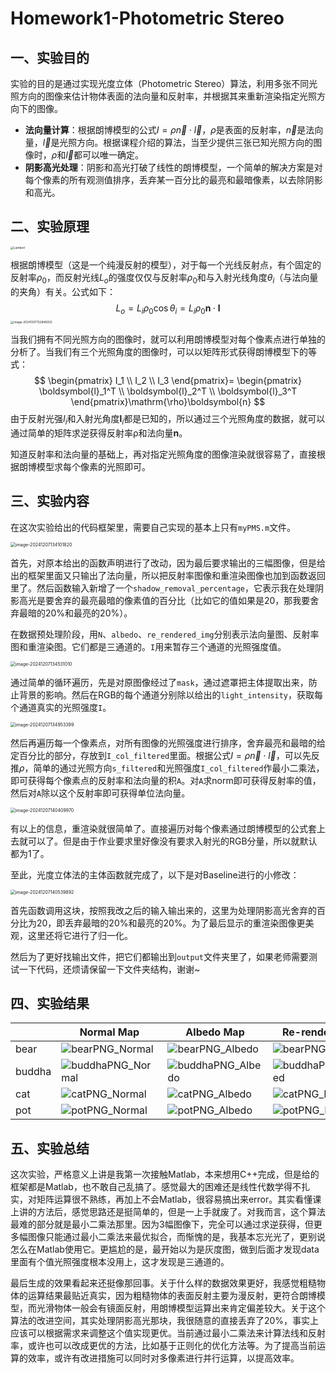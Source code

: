 # Homework1-Photometric Stereo

## 一、实验目的

实验的目的是通过实现光度立体（Photometric Stereo）算法，利用多张不同光照方向的图像来估计物体表面的法向量和反射率，并根据其来重新渲染指定光照方向下的图像。

- **法向量计算**：根据朗博模型的公式$I=\rho\overrightarrow{n}\cdot\overrightarrow{l}$，$\rho$是表面的反射率，$\overrightarrow{n}$是法向量，$\overrightarrow{l}$是光照方向。根据课程介绍的算法，当至少提供三张已知光照方向的图像时，$\rho$和$\overrightarrow{l}$都可以唯一确定。
- **阴影高光处理**：阴影和高光打破了线性的朗博模型，一个简单的解决方案是对每个像素的所有观测值排序，丢弃某一百分比的最亮和最暗像素，以去除阴影和高光。



## 二、实验原理

<img src="https://pub-70fb49a5419e4021a1be66effc7bcf9e.r2.dev/2024/12/0dade61b941065d1325153ebd11cd867.png" alt="Lambert" style="zoom: 33%;" />

根据朗博模型（这是一个纯漫反射的模型），对于每一个光线反射点，有个固定的反射率$\rho_0$，而反射光线$L_o$的强度仅仅与反射率$\rho_0$和与入射光线角度$\theta_i$（与法向量的夹角）有关。公式如下：
$$
L_o=L_i\rho_0\cos\theta_i=L_i\rho_0\boldsymbol{n}\cdot\boldsymbol{l}
$$
<img src="https://pub-70fb49a5419e4021a1be66effc7bcf9e.r2.dev/2024/12/a0fd7c0140bfcafeb008f056358914a7.png" alt="image-20241207132846933" style="zoom: 33%;" />

当我们拥有不同光照方向的图像时，就可以利用朗博模型对每个像素点进行单独的分析了。当我们有三个光照角度的图像时，可以以矩阵形式获得朗博模型下的等式：
$$
\begin{pmatrix}
I_1 \\
I_2 \\
I_3
\end{pmatrix}=
\begin{pmatrix}
\boldsymbol{l}_1^T \\
\boldsymbol{l}_2^T \\
\boldsymbol{l}_3^T
\end{pmatrix}\mathrm{\rho}\boldsymbol{n}
$$
由于反射光强$I_i$和入射光角度$\boldsymbol{l}_i$都是已知的，所以通过三个光照角度的数据，就可以通过简单的矩阵求逆获得反射率$\mathrm{\rho}$和法向量$\boldsymbol{n}$。

知道反射率和法向量的基础上，再对指定光照角度的图像渲染就很容易了，直接根据朗博模型求每个像素的光照即可。



## 三、实验内容

在这次实验给出的代码框架里，需要自己实现的基本上只有`myPMS.m`文件。

<img src="https://pub-70fb49a5419e4021a1be66effc7bcf9e.r2.dev/2024/12/53166fad82ee50e249ecc6a5f518cde9.png" alt="image-20241207134101820" style="zoom:50%;" />

首先，对原本给出的函数声明进行了改动，因为最后要求输出的三幅图像，但是给出的框架里面又只输出了法向量，所以把反射率图像和重渲染图像也加到函数返回里了。然后函数输入新增了一个`shadow_removal_percentage`，它表示我在处理阴影高光是要舍弃的最亮最暗的像素值的百分比（比如它的值如果是20，那我要舍弃最暗的20%和最亮的20%）。

在数据预处理阶段，用`N`、`albedo`、`re_rendered_img`分别表示法向量图、反射率图和重渲染图。它们都是三通道的。`I`用来暂存三个通道的光照强度值。

<img src="https://pub-70fb49a5419e4021a1be66effc7bcf9e.r2.dev/2024/12/1d0863310ac9b5c8a1ee62cfa2fa5735.png" alt="image-20241207134531010" style="zoom:50%;" />

通过简单的循环遍历，先是对原图像经过了`mask`，通过遮罩把主体提取出来，防止背景的影响。然后在RGB的每个通道分别除以给出的`light_intensity`，获取每个通道真实的光照强度`I`。

<img src="https://pub-70fb49a5419e4021a1be66effc7bcf9e.r2.dev/2024/12/12820516d1dd2c93dc4760f293d792fc.png" alt="image-20241207134953399" style="zoom:50%;" />

然后再遍历每一个像素点，对所有图像的光照强度进行排序，舍弃最亮和最暗的给定百分比的部分，存放到`I_col_filtered`里面。根据公式$I=\rho\overrightarrow{n}\cdot\overrightarrow{l}$，可以先反推$\rho$，简单的通过光照方向`s_filtered`和光照强度`I_col_filtered`作最小二乘法，即可获得每个像素点的反射率和法向量的积`A`。对`A`求norm即可获得反射率的值，然后对`A`除以这个反射率即可获得单位法向量。

<img src="https://pub-70fb49a5419e4021a1be66effc7bcf9e.r2.dev/2024/12/20fdbf89aed0546975b7f8d49893a762.png" alt="image-20241207140409970" style="zoom:50%;" />

有以上的信息，重渲染就很简单了。直接遍历对每个像素通过朗博模型的公式套上去就可以了。但是由于作业要求里好像没有要求入射光的RGB分量，所以就默认都为1了。

至此，光度立体法的主体函数就完成了，以下是对Baseline进行的小修改：

<img src="https://pub-70fb49a5419e4021a1be66effc7bcf9e.r2.dev/2024/12/0ace3623602bd317629dd0b1f47f7056.png" alt="image-20241207140539892" style="zoom:50%;" />

首先函数调用这块，按照我改之后的输入输出来的，这里为处理阴影高光舍弃的百分比为20，即丢弃最暗的20%和最亮的20%。为了最后显示的重渲染图像更美观，这里还将它进行了归一化。

然后为了更好找输出文件，把它们都输出到`output`文件夹里了，如果老师需要测试一下代码，还烦请保留一下文件夹结构，谢谢~



## 四、实验结果

|        | Normal Map                                                   | Albedo Map                                                   | Re-rendered Picture                                          |
| ------ | ------------------------------------------------------------ | ------------------------------------------------------------ | ------------------------------------------------------------ |
| bear   | <img src="https://pub-70fb49a5419e4021a1be66effc7bcf9e.r2.dev/2024/12/5ae7f5df5e480e32313eeadfc218a1ec.png" alt="bearPNG_Normal"  /> | <img src="https://pub-70fb49a5419e4021a1be66effc7bcf9e.r2.dev/2024/12/11126f4fba79a877396cbb649b85eae2.png" alt="bearPNG_Albedo"  /> | <img src="https://pub-70fb49a5419e4021a1be66effc7bcf9e.r2.dev/2024/12/b1e038833411195869dccfc94e9311c9.png" alt="bearPNG_ReRendered"  /> |
| buddha | ![buddhaPNG_Normal](https://pub-70fb49a5419e4021a1be66effc7bcf9e.r2.dev/2024/12/77db0ed558a8954d54ed24bd548b61ec.png) | ![buddhaPNG_Albedo](https://pub-70fb49a5419e4021a1be66effc7bcf9e.r2.dev/2024/12/624f4c0c73b765a0b7725128394ead80.png) | ![buddhaPNG_ReRendered](https://pub-70fb49a5419e4021a1be66effc7bcf9e.r2.dev/2024/12/551786fccd59bfbe22ee559df3473d6d.png) |
| cat    | ![catPNG_Normal](https://pub-70fb49a5419e4021a1be66effc7bcf9e.r2.dev/2024/12/1ca2781d392d4258eee056952fa7ac6e.png) | ![catPNG_Albedo](https://pub-70fb49a5419e4021a1be66effc7bcf9e.r2.dev/2024/12/63a725360b18d28c825f364ab06f1c4f.png) | ![catPNG_ReRendered](https://pub-70fb49a5419e4021a1be66effc7bcf9e.r2.dev/2024/12/e897663e32bde8e338e11397699d2ed1.png) |
| pot    | ![potPNG_Normal](https://pub-70fb49a5419e4021a1be66effc7bcf9e.r2.dev/2024/12/198d54d72124b26b50beea61be1a33a2.png) | ![potPNG_Albedo](https://pub-70fb49a5419e4021a1be66effc7bcf9e.r2.dev/2024/12/a6ed46b80000be1e8402a751e14fdbe4.png) | ![potPNG_ReRendered](https://pub-70fb49a5419e4021a1be66effc7bcf9e.r2.dev/2024/12/4bf4ac3fb69d12f957b4f42600ebb596.png) |



## 五、实验总结

这次实验，严格意义上讲是我第一次接触Matlab，本来想用C++完成，但是给的框架都是Matlab，也不敢自己乱搞了。感觉最大的困难还是线性代数学得不扎实，对矩阵运算很不熟练，再加上不会Matlab，很容易搞出来error。其实看懂课上讲的方法后，感觉思路还是挺简单的，但是一上手就废了。对我而言，这个算法最难的部分就是最小二乘法那里。因为3幅图像下，完全可以通过求逆获得，但更多幅图像只能通过最小二乘法来最优拟合，而惭愧的是，我基本忘光光了，更别说怎么在Matlab使用它。更尴尬的是，最开始以为是灰度图，做到后面才发现data里面有个值光照强度根本没用上，这才发现是三通道的。

最后生成的效果看起来还挺像那回事。关于什么样的数据效果更好，我感觉粗糙物体的运算结果最贴近真实，因为粗糙物体的表面反射主要为漫反射，更符合朗博模型，而光滑物体一般会有镜面反射，用朗博模型运算出来肯定偏差较大。关于这个算法的改进空间，其实处理阴影高光那块，我很随意的直接丢弃了20%，事实上应该可以根据需求来调整这个值实现更优。当前通过最小二乘法来计算法线和反射率，或许也可以改成更优的方法，比如基于正则化的优化方法等。为了提高当前运算的效率，或许有改进措施可以同时对多像素进行并行运算，以提高效率。



